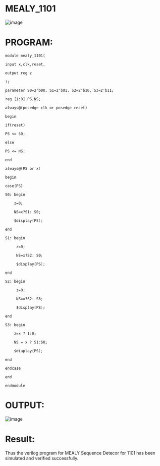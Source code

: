 # MEALY_1101
![image](https://github.com/RESMIRNAIR/MEALY_1101/assets/154305926/fce7c9dc-e0df-4528-843b-559bf24f018a)
# PROGRAM:
```
module mealy_1101(

input x,clk,reset, 

output reg z

);

parameter S0=2'b00, S1=2'b01, S2=2'b10, S3=2'b11;

reg [1:0] PS,NS;

always@(posedge clk or posedge reset)

begin

if(reset)

PS <= S0;

else

PS <= NS;

end

always@(PS or x)

begin

case(PS)

S0: begin 

    z=0;
    
    NS=x?S1: S0;
    
    $display(PS);

end

S1: begin

     z=0;
     
     NS=x?S2: S0;
     
     $display(PS);

end

S2: begin

     z=0;
     
     NS=x?S2: S3; 
     
     $display(PS);

end

S3: begin

    z=x ? 1:0;
    
    NS = x ? S1:S0;
    
    $diaplay(PS);

end

endcase

end

endmodule
```
# OUTPUT:
![image](https://github.com/RESMIRNAIR/MEALY_1101/assets/160302888/fd6821ae-66d9-46bb-8be1-b3b2b3c8c782)
# Result:
Thus the verilog program for MEALY Sequence Detecor for 1101 has been simulated and verified successfully.
